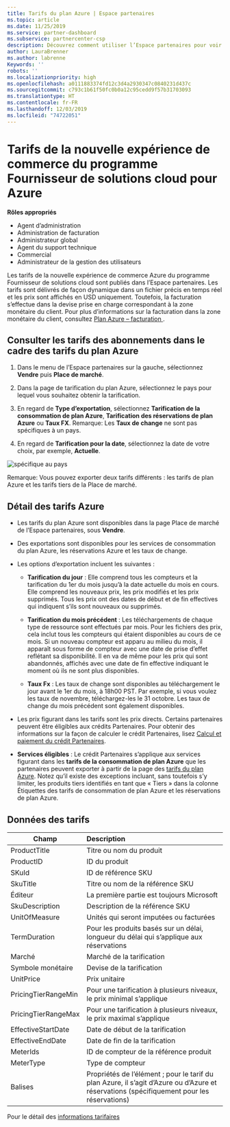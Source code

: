 ```yaml
---
title: Tarifs du plan Azure | Espace partenaires
ms.topic: article
ms.date: 11/25/2019
ms.service: partner-dashboard
ms.subservice: partnercenter-csp
description: Découvrez comment utiliser l’Espace partenaires pour voir la liste de prix des abonnements dans le cadre du plan Azure.
author: LauraBrenner
ms.author: labrenne
Keywords: ''
robots: ''
ms.localizationpriority: high
ms.openlocfilehash: a0111883374fd12c3d4a2930347c0840231d437c
ms.sourcegitcommit: c793c1b61f50fc0b0a12c95cedd9f57b31703093
ms.translationtype: HT
ms.contentlocale: fr-FR
ms.lasthandoff: 12/03/2019
ms.locfileid: "74722051"
---
```

# <a name="price-list-for-the-new-commerce-experience-in-csp-for-azure"></a>Tarifs de la nouvelle expérience de commerce du programme Fournisseur de solutions cloud pour Azure 

**Rôles appropriés**

- Agent d’administration
- Administration de facturation
- Administrateur global
- Agent du support technique
- Commercial
- Administrateur de la gestion des utilisateurs

Les tarifs de la nouvelle expérience de commerce Azure du programme Fournisseur de solutions cloud sont publiés dans l’Espace partenaires. Les tarifs sont délivrés de façon dynamique dans un fichier précis en temps réel et les prix sont affichés en USD uniquement. Toutefois, la facturation s’effectue dans la devise prise en charge correspondant à la zone monétaire du client. Pour plus d’informations sur la facturation dans la zone monétaire du client, consultez [Plan Azure – facturation ](azure-plan-billing.md).

## <a name="see-pricing-for-subscriptions-under-the-azure-plan-pricing"></a>Consulter les tarifs des abonnements dans le cadre des tarifs du plan Azure

1. Dans le menu de l’Espace partenaires sur la gauche, sélectionnez **Vendre** puis **Place de marché**.

2. Dans la page de tarification du plan Azure, sélectionnez le pays pour lequel vous souhaitez obtenir la tarification.

3. En regard de **Type d’exportation**, sélectionnez **Tarification de la consommation de plan Azure**, **Tarification des réservations de plan Azure** ou **Taux FX**. Remarque: Les **Taux de change** ne sont pas spécifiques à un pays.

3. En regard de **Tarification pour la date**, sélectionnez la date de votre choix, par exemple, **Actuelle**. 


![spécifique au pays](images/azure/pricingnew.png)

Remarque: Vous pouvez exporter deux tarifs différents : les tarifs de plan Azure et les tarifs tiers de la Place de marché. 

## <a name="azure-price-list-specifics"></a>Détail des tarifs Azure

- Les tarifs du plan Azure sont disponibles dans la page Place de marché de l’Espace partenaires, sous **Vendre**.

- Des exportations sont disponibles pour les services de consommation du plan Azure, les réservations Azure et les taux de change.

- Les options d’exportation incluent les suivantes :

    - **Tarification du jour** : Elle comprend tous les compteurs et la tarification du 1er du mois jusqu’à la date actuelle du mois en cours. Elle comprend les nouveaux prix, les prix modifiés et les prix supprimés. Tous les prix ont des dates de début et de fin effectives qui indiquent s’ils sont nouveaux ou supprimés.

    - **Tarification du mois précédent** : Les téléchargements de chaque type de ressource sont effectués par mois. Pour les fichiers des prix, cela inclut tous les compteurs qui étaient disponibles au cours de ce mois. Si un nouveau compteur est apparu au milieu du mois, il apparaît sous forme de compteur avec une date de prise d’effet reflétant sa disponibilité. Il en va de même pour les prix qui sont abandonnés, affichés avec une date de fin effective indiquant le moment où ils ne sont plus disponibles.

    - **Taux Fx** : Les taux de change sont disponibles au téléchargement le jour avant le 1er du mois, à 18h00 PST. Par exemple, si vous voulez les taux de novembre, téléchargez-les le 31 octobre. Les taux de change du mois précédent sont également disponibles.

- Les prix figurant dans les tarifs sont les prix directs. Certains partenaires peuvent être éligibles aux crédits Partenaires. Pour obtenir des informations sur la façon de calculer le crédit Partenaires, lisez [Calcul et paiement du crédit Partenaires](partner-earned-credit-explanation.md).

- **Services éligibles** : Le crédit Partenaires s’applique aux services figurant dans les **tarifs de la consommation de plan Azure** que les partenaires peuvent exporter à partir de la page des [tarifs du plan Azure](https://partner.microsoft.com/commerce/sales). Notez qu’il existe des exceptions incluant, sans toutefois s’y limiter, les produits tiers identifiés en tant que « Tiers » dans la colonne Étiquettes des tarifs de consommation de plan Azure et les réservations de plan Azure.

## <a name="price-list-data"></a>Données des tarifs

|**Champ**   |**Description**   |
|--------------------------|:---------------------------|
|ProductTitle  |Titre ou nom du produit|
|ProductID   |ID du produit|
|SKuId|ID de référence SKU|
|SkuTitle|Titre ou nom de la référence SKU|
|Éditeur|La première partie est toujours Microsoft|
|SkuDescription|Description de la référence SKU|
|UnitOfMeasure|Unités qui seront imputées ou facturées|
|TermDuration|Pour les produits basés sur un délai, longueur du délai qui s’applique aux réservations|
|Marché|Marché de la tarification|
|Symbole monétaire|Devise de la tarification|
|UnitPrice|Prix unitaire|
|PricingTierRangeMin|Pour une tarification à plusieurs niveaux, le prix minimal s’applique|
|PricingTierRangeMax|Pour une tarification à plusieurs niveaux, le prix maximal s’applique|
|EffectiveStartDate|Date de début de la tarification|
|EffectiveEndDate|Date de fin de la tarification|
|MeterIds|ID de compteur de la référence produit|
|MeterType|Type de compteur|
|Balises|Propriétés de l’élément ; pour le tarif du plan Azure, il s’agit d’Azure ou d’Azure et réservations (spécifiquement pour les réservations)|

Pour le détail des [informations tarifaires](https://partner.microsoft.com/commerce/sales?type=Any&category=Any)  
